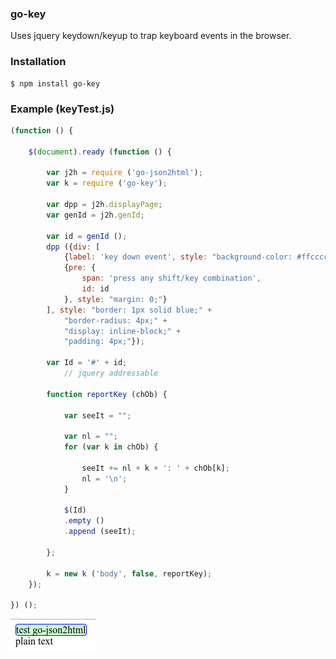 ### go-key 

Uses jquery keydown/keyup to trap keyboard events in the browser.

### Installation
```shell
$ npm install go-key
```

### Example (keyTest.js)

```js
(function () {

    $(document).ready (function () {

        var j2h = require ('go-json2html');
        var k = require ('go-key');

        var dpp = j2h.displayPage;
        var genId = j2h.genId;

        var id = genId ();
        dpp ({div: [
            {label: 'key down event', style: "background-color: #ffcccc;"}, 
            {pre: {
                span: 'press any shift/key combination', 
                id: id
            }, style: "margin: 0;"}
        ], style: "border: 1px solid blue;" +
            "border-radius: 4px;" +
            "display: inline-block;" +
            "padding: 4px;"});

        var Id = '#' + id;
            // jquery addressable

        function reportKey (chOb) {
            
            var seeIt = "";

            var nl = "";
            for (var k in chOb) {
                
                seeIt += nl + k + ': ' + chOb[k];
                nl = '\n';
            }

            $(Id)
            .empty ()
            .append (seeIt);

        };

        k = new k ('body', false, reportKey);
    });

}) ();


```

![rendered](https://raw.githubusercontent.com/tgregoneil/go-json2html/master/testGo2Html.png) 


